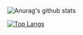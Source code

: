 ![Anurag's github stats](https://github-readme-stats.vercel.app/api?username=starbuck93&show_icons=true&count_private=true&theme=dark)

[![Top Langs](https://github-readme-stats.vercel.app/api/top-langs/?username=starbuck93&layout=compact&count_private=true&theme=dark)](https://github.com/anuraghazra/github-readme-stats)

<!--
**starbuck93/starbuck93** is a ✨ _special_ ✨ repository because its `README.md` (this file) appears on your GitHub profile.

Here are some ideas to get you started:

- 🔭 I’m currently working on ...
- 🌱 I’m currently learning ...
- 👯 I’m looking to collaborate on ...
- 🤔 I’m looking for help with ...
- 💬 Ask me about ...
- 📫 How to reach me: ...
- 😄 Pronouns: ...
- ⚡ Fun fact: ...
-->
